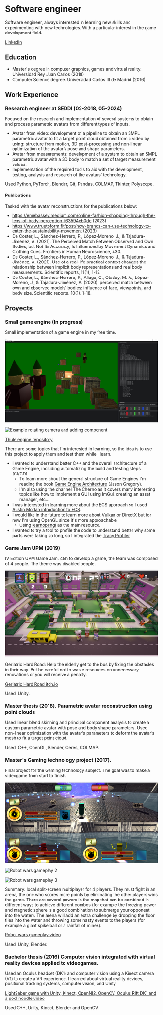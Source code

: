 # Software engineer

Software engineer, always interested in learning new skills and experimenting with new technologies. With a particular interest in the game development field.

[LinkedIn](https://www.linkedin.com/in/pablosherrerog/)

## Education

- Master's degree in computer graphics, games and virtual reality. Universidad Rey Juan Carlos (2018)
- Computer Science degree. Universidad Carlos III de Madrid (2016)

## Work Experience 

### Research engineer at SEDDI (02-2018, 05-2024)

Focused on the research and implementation of several systems to obtain and process parametric avatars from different types of inputs.

- Avatar from video: development of a pipeline to obtain an SMPL parametric avatar to fit a target point cloud obtained from a video by using: structure from motion, 3D post-processing and non-linear optimization of the avatar’s pose and shape parameters.
- Avatar from measurements: development of a system to obtain an SMPL parametric avatar with a 3D body to match a set of target measurement values.
- Implementation of the required tools to aid with the development, testing, analysis and research of the avatars’ technology.

Used Python, PyTorch, Blender, Git, Pandas, COLMAP, Tkinter, Polyscope.

#### Publications 

Tasked with the avatar reconstructions for the publications below:
- https://emebassey.medium.com/online-fashion-shopping-through-the-lens-of-body-perception-f63594eb0de (2023)
- https://www.truetoform.fit/post/how-brands-can-use-technology-to-enter-the-sustainability-movement (2023)
- De Coster, L., Sánchez-Herrero, P., López-Moreno, J., & Tajadura-Jiménez, A. (2021). The Perceived Match Between Observed and Own Bodies, but Not Its Accuracy, Is Influenced by Movement Dynamics and Clothing Cues. Frontiers in Human Neuroscience, 430.
- De Coster, L., Sánchez-Herrero, P., López-Moreno, J., & Tajadura-Jiménez, A. (2021). Use of a real-life practical context changes the relationship between implicit body representations and real body measurements. Scientific reports, 11(1), 1-15.
- De Coster, L., Sánchez-Herrero, P., Aliaga, C., Otaduy, M. A., López-Moreno, J., & Tajadura-Jiménez, A. (2020). perceived match between own and observed models’ bodies: influence of face, viewpoints, and body size. Scientific reports, 10(1), 1-18.

## Proyects
### Small game engine (In progress)

Small implementation of a game engine in my free time. 

!["Default scene example"](assets/exampleTestScene_thule_engine.jpg)

![Example rotating camera and adding component](assets/example_camera_rotation_and_adding_a_component.gif)

[Thule engine repository](https://gitlab.com/pablosherrerog/thule_engine)

There are some topics that I'm interested in learning, so the idea is to use this project to apply them and test them while I learn. 
- I wanted to understand better C++ and the overall architecture of a Game Engine, including automatizing the build and testing steps (CI/CD).
    - To learn more about the general structure of Game Engines I'm reading the book [Game Engine Architecture](https://www.gameenginebook.com/) (Jason Gregory).
    - I'm also using the channel [The Cherno](https://www.youtube.com/@TheCherno) as it covers many interesting topics like how to implement a GUI using ImGui, creating an asset manager, etc...
- I was interested in learning more about the ECS approach so I used [Austin Morlan introduction to ECS](https://austinmorlan.com/posts/entity_component_system/#demo).
- I would like in the future to learn more about Vulkan or DirectX but for now I'm using OpenGL since it's more approachable
  - Using [learnopengl](https://learnopengl.com/) as the main resource.
- I wanted to try a tool to profile the code to understand better why some parts were taking so long, so I integrated the [Tracy Profiler](https://github.com/wolfpld/tracy). 

### Game Jam UPM (2019)

IV Edition UPM Game Jam. 48h to develop a game, the team was composed of 4 people. The theme was disabled people. 

!["2019 Game Jam"](assets/upm2019gamejam_geriatric_road.png)

Geriatric Hard Road: Help the elderly get to the bus by fixing the obstacles in their way. But be careful not to waste resources on unnecessary renovations or you will receive a penalty.

[Geriatric Hard Road itch.io](https://irx99.itch.io/geriatric-hard-road)

Used: Unity.

### Master thesis (2018). Parametric avatar reconstruction using point clouds

Used linear blend skinning and principal component analysis to create a custom parametric avatar with pose and body shape parameters. Used non-linear optimization with the avatar’s parameters to deform the avatar’s mesh to fit a target point cloud.

Used: C++, OpenGL, Blender, Ceres, COLMAP.

### Master's Gaming technology project (2017).

Final project for the Gaming technology subject. The goal was to make a videogame from start to finish.

![Robot wars gameplay 1](assets/Juego_1_03_07_17.PNG)

![Robot wars gameplay 2](assets/robot_wars_fight_1.gif)

![Robot wars gameplay 3](assets/robot_wars_freeze_magnetic_ball_combo.gif)

Summary: local split-screen multiplayer for 4 players. They must fight in an arena, the one who scores more points by eliminating the other players wins the game. There are several powers in the map that can be combined in different ways to achieve different combos (for example the freezing power and magnetic sphere is a good combination to submerge your opponent into the water). The arena will add an extra challenge by dropping the floor tiles into the water and throwing some nasty events to the players (for example a giant spike ball or a rainfall of mines).

[Robot wars gameplay video](https://youtu.be/F05E09HXF68)

Used: Unity, Blender.

### Bachelor thesis (2016) Computer vision integrated with virtual reality devices applied to videogames. 

Used an Oculus headset (DK1) and computer vision using a Kinect camera (V1) to create a VR experience. I learned about virtual reality devices, positional tracking systems, computer vision, and Unity

[LightSaber game with Unity, Kinect, OpenNI2, OpenCV, Oculus Rift DK1 and a pool noodle video](https://www.youtube.com/watch?v=pCz_zCBTLQw)

Used C++, Unity, Kinect, Blender and OpenCV.
